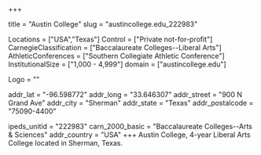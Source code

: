 
+++

title = "Austin College"
slug = "austincollege.edu_222983"

Locations = ["USA","Texas"]
Control = ["Private not-for-profit"]
CarnegieClassification = ["Baccalaureate Colleges--Liberal Arts"]
AthleticConferences = ["Southern Collegiate Athletic Conference"]
InstitutionalSize = ["1,000 - 4,999"]
domain = ["austincollege.edu"]

Logo = ""

addr_lat = "-96.598772"
addr_long = "33.646307"
addr_street = "900 N Grand Ave"
addr_city = "Sherman"
addr_state = "Texas"
addr_postalcode = "75090-4400"

ipeds_unitid = "222983"
carn_2000_basic = "Baccalaureate Colleges--Arts & Sciences"
addr_country = "USA"
+++
    Austin College, 4-year Liberal Arts College located in Sherman, Texas.
